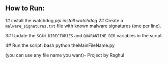 ## How to Run:
1# install the watchdog
*pip install watchdog*
2# Create a `malware_signatures.txt` file with known malware signatures (one per line).

3# Update the `SCAN_DIRECTORIES` and `QUARANTINE_DIR` variables in the script.

4# Run the script:
   bash
   python theMainFileName.py 
  
   (you can use any file name you want)-
  Project by Raghul


   
